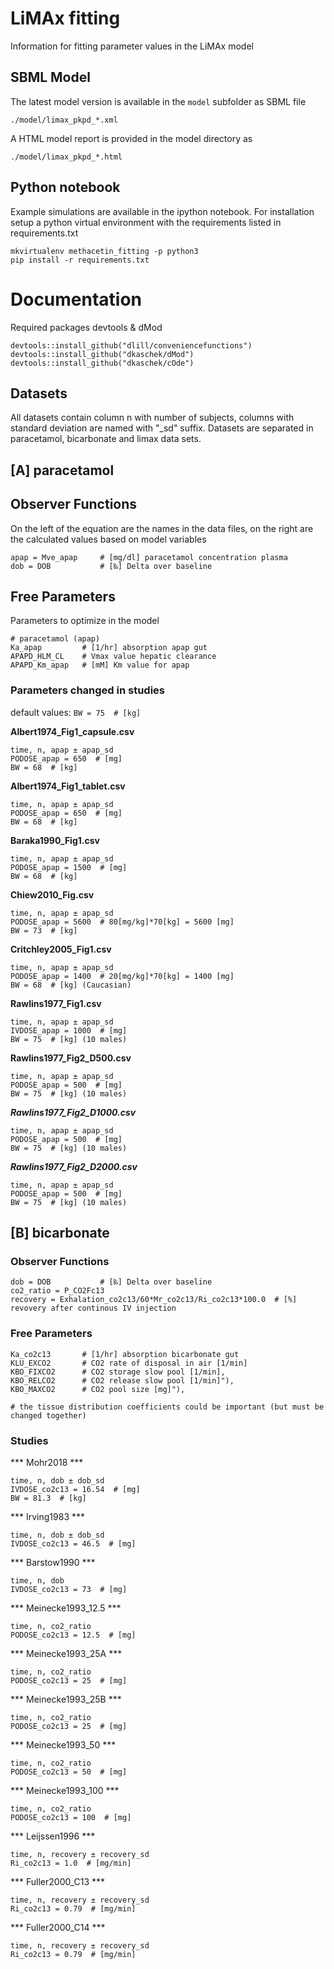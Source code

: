 # LiMAx fitting
Information for fitting parameter values in the LiMAx model

## SBML Model
The latest model version is available in the `model` subfolder as SBML file 
```
./model/limax_pkpd_*.xml
```
A HTML model report is provided in the model directory as
```
./model/limax_pkpd_*.html
```

## Python notebook
Example simulations are available in the ipython notebook.
For installation setup a python virtual environment with the requirements listed
in requirements.txt
```
mkvirtualenv methacetin_fitting -p python3
pip install -r requirements.txt

```

# Documentation
Required packages devtools & dMod 

```
devtools::install_github("dlill/conveniencefunctions")
devtools::install_github("dkaschek/dMod")
devtools::install_github("dkaschek/cOde")
```




## Datasets
All datasets contain column n with number of subjects, columns with standard deviation are named with "_sd" suffix.
Datasets are separated in paracetamol, bicarbonate and limax data sets.


## [A] paracetamol

## Observer Functions
On the left of the equation are the names in the data files, on the right are the calculated values
based on model variables
```
apap = Mve_apap     # [mg/dl] paracetamol concentration plasma
dob = DOB           # [‰] Delta over baseline  
```

## Free Parameters
Parameters to optimize in the model
```
# paracetamol (apap)
Ka_apap         # [1/hr] absorption apap gut
APAPD_HLM_CL    # Vmax value hepatic clearance
APAPD_Km_apap   # [mM] Km value for apap
```

### Parameters changed in studies
default values: `BW = 75  # [kg]`

**Albert1974_Fig1_capsule.csv**
```
time, n, apap ± apap_sd
PODOSE_apap = 650  # [mg]
BW = 68  # [kg]
```

**Albert1974_Fig1_tablet.csv**
```
time, n, apap ± apap_sd
PODOSE_apap = 650  # [mg]
BW = 68  # [kg] 
```

**Baraka1990_Fig1.csv**
```
time, n, apap ± apap_sd
PODOSE_apap = 1500  # [mg]
BW = 68  # [kg]
```

**Chiew2010_Fig.csv**
```
time, n, apap ± apap_sd
PODOSE_apap = 5600  # 80[mg/kg]*70[kg] = 5600 [mg]
BW = 73  # [kg]
```

**Critchley2005_Fig1.csv**
```
time, n, apap ± apap_sd
PODOSE_apap = 1400  # 20[mg/kg]*70[kg] = 1400 [mg]
BW = 68  # [kg] (Caucasian)
```

**Rawlins1977_Fig1.csv**
```
time, n, apap ± apap_sd
IVDOSE_apap = 1000  # [mg]
BW = 75  # [kg] (10 males) 
```

**Rawlins1977_Fig2_D500.csv**
```
time, n, apap ± apap_sd
PODOSE_apap = 500  # [mg]
BW = 75  # [kg] (10 males)
```

***Rawlins1977_Fig2_D1000.csv***
```
time, n, apap ± apap_sd
PODOSE_apap = 500  # [mg]
BW = 75  # [kg] (10 males)
```

***Rawlins1977_Fig2_D2000.csv***
```
time, n, apap ± apap_sd
PODOSE_apap = 500  # [mg]
BW = 75  # [kg] (10 males)
```

## [B] bicarbonate

### Observer Functions
```
dob = DOB           # [‰] Delta over baseline
co2_ratio = P_CO2Fc13  
recovery = Exhalation_co2c13/60*Mr_co2c13/Ri_co2c13*100.0  # [%] revovery after continous IV injection
```

### Free Parameters
```
Ka_co2c13       # [1/hr] absorption bicarbonate gut
KLU_EXCO2       # CO2 rate of disposal in air [1/min]
KBO_FIXCO2      # CO2 storage slow pool [1/min],
KBO_RELCO2      # CO2 release slow pool [1/min]"),
KBO_MAXCO2      # CO2 pool size [mg]"),

# the tissue distribution coefficients could be important (but must be changed together)
```

### Studies

*** Mohr2018 ***
```
time, n, dob ± dob_sd
IVDOSE_co2c13 = 16.54  # [mg]
BW = 81.3  # [kg]
```

*** Irving1983 ***
```
time, n, dob ± dob_sd
IVDOSE_co2c13 = 46.5  # [mg]
```

*** Barstow1990 ***
```
time, n, dob
IVDOSE_co2c13 = 73  # [mg]
```

*** Meinecke1993_12.5 ***
```
time, n, co2_ratio
PODOSE_co2c13 = 12.5  # [mg]
```

*** Meinecke1993_25A ***
```
time, n, co2_ratio
PODOSE_co2c13 = 25  # [mg]
```

*** Meinecke1993_25B ***
```
time, n, co2_ratio
PODOSE_co2c13 = 25  # [mg]
```

*** Meinecke1993_50 ***
```
time, n, co2_ratio
PODOSE_co2c13 = 50  # [mg]
```

*** Meinecke1993_100 ***
```
time, n, co2_ratio
PODOSE_co2c13 = 100  # [mg]
```

*** Leijssen1996 ***
```
time, n, recovery ± recovery_sd
Ri_co2c13 = 1.0  # [mg/min]
```

*** Fuller2000_C13 ***
```
time, n, recovery ± recovery_sd
Ri_co2c13 = 0.79  # [mg/min]
```

*** Fuller2000_C14 ***
```
time, n, recovery ± recovery_sd
Ri_co2c13 = 0.79  # [mg/min]
```